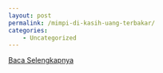 ```yaml
---
layout: post
permalink: /mimpi-di-kasih-uang-terbakar/
categories:
    - Uncategorized
---
```


[Baca Selengkapnya](/04)